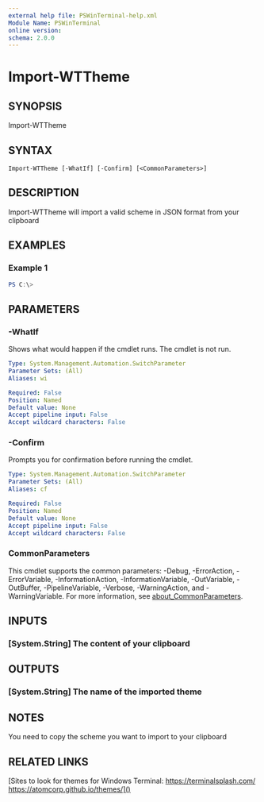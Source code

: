 ```yaml
---
external help file: PSWinTerminal-help.xml
Module Name: PSWinTerminal
online version:
schema: 2.0.0
---
```


# Import-WTTheme

## SYNOPSIS
Import-WTTheme

## SYNTAX

```
Import-WTTheme [-WhatIf] [-Confirm] [<CommonParameters>]
```

## DESCRIPTION
Import-WTTheme will import a valid scheme in JSON format from your clipboard

## EXAMPLES

### Example 1
```powershell
PS C:\> 
```



## PARAMETERS

### -WhatIf
Shows what would happen if the cmdlet runs.
The cmdlet is not run.

```yaml
Type: System.Management.Automation.SwitchParameter
Parameter Sets: (All)
Aliases: wi

Required: False
Position: Named
Default value: None
Accept pipeline input: False
Accept wildcard characters: False
```

### -Confirm
Prompts you for confirmation before running the cmdlet.

```yaml
Type: System.Management.Automation.SwitchParameter
Parameter Sets: (All)
Aliases: cf

Required: False
Position: Named
Default value: None
Accept pipeline input: False
Accept wildcard characters: False
```

### CommonParameters
This cmdlet supports the common parameters: -Debug, -ErrorAction, -ErrorVariable, -InformationAction, -InformationVariable, -OutVariable, -OutBuffer, -PipelineVariable, -Verbose, -WarningAction, and -WarningVariable. For more information, see [about_CommonParameters](http://go.microsoft.com/fwlink/?LinkID=113216).

## INPUTS

### [System.String] The content of your clipboard
## OUTPUTS

### [System.String] The name of the imported theme
## NOTES
You need to copy the scheme you want to import to your clipboard

## RELATED LINKS

[Sites to look for themes for Windows Terminal:
https://terminalsplash.com/
https://atomcorp.github.io/themes/]()

